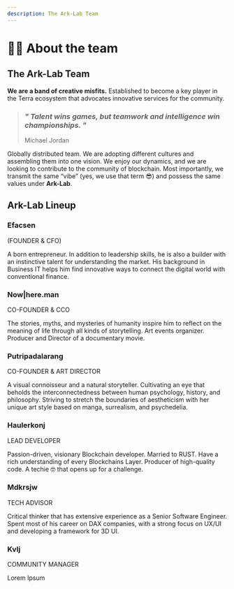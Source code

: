 ```yaml
---
description: The Ark-Lab Team
---
```


# 🧑🚀 About the team

## **The Ark-Lab Team**

**We are a band of creative misfits.** Established to become a key player in the Terra ecosystem that advocates innovative services for the community.

> ### _**" Talent wins games, but teamwork and intelligence win championships. "**_
>
> Michael Jordan

Globally distributed team. We are adopting different cultures and assembling them into one vision. We enjoy our dynamics, and we are looking to contribute to the community of blockchain. Most importantly, we transmit the same “vibe” (yes, we use that term :sunglasses:) and possess the same values under **Ark-Lab**.

## Ark-Lab Lineup



### **Efacsen**&#x20;

(FOUNDER & CFO)

A born entrepreneur. In addition to leadership skills, he is also a builder with an instinctive talent for understanding the market. His background in Business IT helps him find innovative ways to connect the digital world with conventional finance.&#x20;

### **Now|here.man**&#x20;

CO-FOUNDER & CCO

The stories, myths, and mysteries of humanity inspire him to reflect on the meaning of life through all kinds of storytelling. Art events organizer. Producer and Director of a documentary movie.

### **Putripadalarang**

CO-FOUNDER & ART DIRECTOR

A visual connoisseur and a natural storyteller. Cultivating an eye that beholds the interconnectedness between human psychology, history, and philosophy. Striving to stretch the boundaries of aestheticism with her unique art style based on manga, surrealism, and psychedelia.

### **Haulerkonj**

LEAD DEVELOPER

Passion-driven, visionary Blockchain developer. Married to RUST. Have a rich understanding of every Blockchains Layer. Producer of high-quality code. A techie 🤓 that opens up for a challenge.

### **Mdkrsjw**

TECH ADVISOR

Critical thinker that has extensive experience as a Senior Software Engineer. Spent most of his career on DAX companies, with a strong focus on UX/UI and developing a framework for 3D UI.

### Kvlj

COMMUNITY MANAGER

Lorem Ipsum
